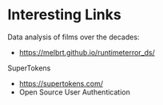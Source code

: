 # Interesting Links

Data analysis of films over the decades:
- https://melbrt.github.io/runtimeterror_ds/


SuperTokens
- https://supertokens.com/
- Open Source User Authentication

